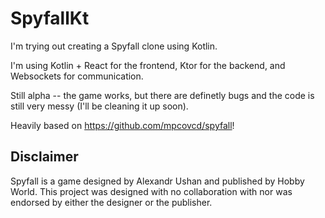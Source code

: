 # SpyfallKt
I'm trying out creating a Spyfall clone using Kotlin.

I'm using Kotlin + React for the frontend, Ktor for the backend, and Websockets for communication.

Still alpha -- the game works, but there are definetly bugs and the code is still very messy (I'll be cleaning it up soon).

Heavily based on https://github.com/mpcovcd/spyfall!

## Disclaimer
Spyfall is a game designed by Alexandr Ushan and published by Hobby World. This project was designed with no collaboration with nor was endorsed by either the designer or the publisher.
